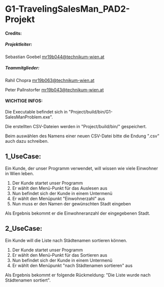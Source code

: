 # G1-TravelingSalesMan_PAD2-Projekt

#### Credits:

  ##### Projektleiter:
  
  Sebastian Goebel      mr19b044@technikum-wien.at
  
  ##### Teammitglieder:
  
  Rahil Chopra          mr19b063@technikum-wien.at
  
  Peter Pallnstorfer    mr19b043@technikum-wien.at
  
#### WICHTIGE INFOS:
Die Executable befindet sich in "Project/build/bin/G1-SalesManProblem.exe".

Die erstellten CSV-Dateien werden in "Project/build/bin/" gespeichert.

Beim auswählen des Namens einer neuen CSV-Datei bitte die Endung ".csv" auch dazu schreiben.


## 1_UseCase:

Ein Kunde, der unser Programm verwendet, will wissen wie viele Einwohner in Wien leben.

1. Der Kunde startet unser Programm
2. Er wählt den Menü-Punkt für das Auslesen aus
3. Nun befindet sich der Kunde in einem Untermenü
4. Er wählt den Menüpunkt "Einwohnerzahl" aus
5. Nun muss er den Namen der gewünschten Stadt eingeben

Als Ergebnis bekommt er die Einwohneranzahl der eingegebenen Stadt.

## 2_UseCase:

Ein Kunde will die Liste nach Städtenamen sortieren können.

1. Der Kunde startet unser Programm
2. Er wählt den Menü-Punkt für das Sortieren aus
3. Nun befindet sich der Kunde in einem Untermenü
4. Er wählt den Menüpunkt "nach Städtenamen sortieren" aus

Als Ergebnis bekommt er folgende Rückmeldung: "Die Liste wurde nach Städtenamen sortiert".
